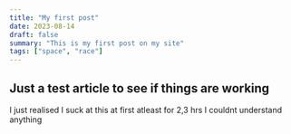 ```yaml
---
title: "My first post"
date: 2023-08-14
draft: false
summary: "This is my first post on my site"
tags: ["space", "race"]
---
```


## Just a test article to see if things are working

I just realised I suck at this at first atleast for 2,3 hrs I couldnt understand anything
